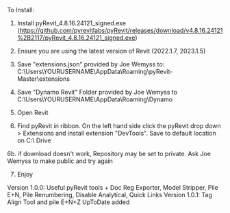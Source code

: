 To Install:

1. Install pyRevit_4.8.16.24121_signed.exe (https://github.com/pyrevitlabs/pyRevit/releases/download/v4.8.16.24121%2B2117/pyRevit_4.8.16.24121_signed.exe)

2. Ensure you are using the latest version of Revit (2022.1.7, 2023.1.5)

3. Save "extensions.json" provided by Joe Wemyss to: C:\Users\YOURUSERNAME\AppData\Roaming\pyRevit-Master\extensions

4. Save "Dynamo Revit" Folder provided by Joe Wemyss to C:\Users\YOURUSERNAME\AppData\Roaming\Dynamo

5. Open Revit

6. Find pyRevit in ribbon. On the left hand side click the pyRevit drop down > Extensions and install extension "DevTools". Save to default location on C:\ Drive

6b. if download doesn't work, Repository may be set to private. Ask Joe Wemyss to make public and try again

7. Enjoy


Version 1.0.0: Useful pyRevit tools + Doc Reg Exporter, Model Stripper, Pile E+N, Pile Renumbering, Disable Analytical, Quick Links
Version 1.0.1: Tag Align Tool and pile E+N+Z UpToDate added
